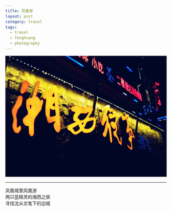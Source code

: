 ```yaml
---
title: 凤凰游
layout: post
category: travel
tags:
  - travel
  - fenghuang
  - photography
---
```


![Fenghuang](/media/image/2011/fenghuang.jpg)  

---

凤凰城里凤凰游  
两只蓝精灵的湘西之旅  
寻找沈从文笔下的边城  

